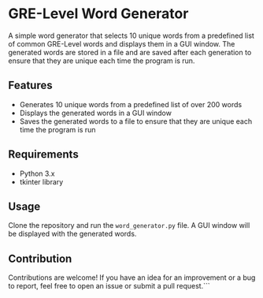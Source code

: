 # GRE-Level Word Generator
A simple word generator that selects 10 unique words from a predefined list of common GRE-Level words and displays them in a GUI window. The generated words are stored in a file and are saved after each generation to ensure that they are unique each time the program is run.

## Features
- Generates 10 unique words from a predefined list of over 200 words
- Displays the generated words in a GUI window
- Saves the generated words to a file to ensure that they are unique each time the program is run

## Requirements
- Python 3.x
- tkinter library

## Usage
Clone the repository and run the `word_generator.py` file. A GUI window will be displayed with the generated words.

## Contribution
Contributions are welcome! If you have an idea for an improvement or a bug to report, feel free to open an issue or submit a pull request.```
